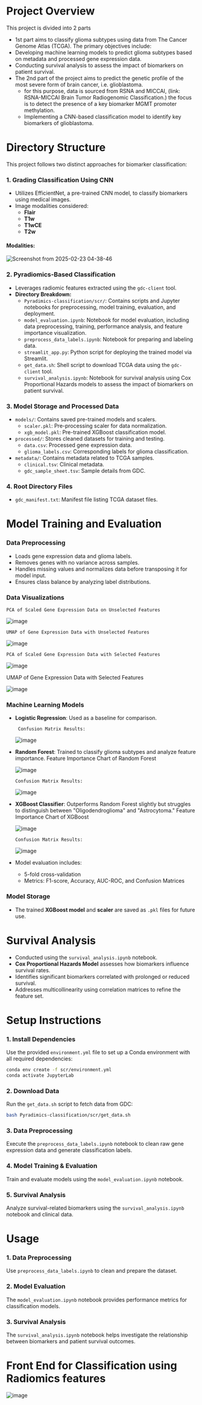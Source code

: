 # Project Overview

This project is divided into 2 parts
  - 1st part aims to classify glioma subtypes using data from The Cancer Genome Atlas (TCGA). The primary objectives include:
- Developing machine learning models to predict glioma subtypes based on metadata and processed gene expression data.
- Conducting survival analysis to assess the impact of biomarkers on patient survival.
- The 2nd part of the project aims to predict the genetic profile of the most severe form of brain cancer, i.e. glioblastoma.
    - for this purpose, data is sourced from RSNA and MICCAI, (link:  RSNA-MICCAI Brain Tumor Radiogenomic Classification.) the focus is to detect the presence of a key biomarker MGMT promoter methylation.
  - Implementing a CNN-based classification model to identify key biomarkers of glioblastoma. 

# Directory Structure

This project follows two distinct approaches for biomarker classification:

### 1. Grading Classification Using CNN
- Utilizes EfficientNet, a pre-trained CNN model, to classify biomarkers using medical images.
- Image modalities considered:
  - **Flair**
  - **T1w**
  - **T1wCE**
  - **T2w**

#### Modalities:

![Screenshot from 2025-02-23 04-38-46](https://github.com/user-attachments/assets/311c0315-49fe-44a5-86da-91103e104c63)

### 2. Pyradiomics-Based Classification
- Leverages radiomic features extracted using the `gdc-client` tool.
- **Directory Breakdown:**
  - `Pyradimics-classification/scr/`: Contains scripts and Jupyter notebooks for preprocessing, model training, evaluation, and deployment.
  - `model_evaluation.ipynb`: Notebook for model evaluation, including data preprocessing, training, performance analysis, and feature importance visualization.
  - `preprocess_data_labels.ipynb`: Notebook for preparing and labeling data.
  - `streamlit_app.py`: Python script for deploying the trained model via Streamlit.
  - `get_data.sh`: Shell script to download TCGA data using the `gdc-client` tool.
  - `survival_analysis.ipynb`: Notebook for survival analysis using Cox Proportional Hazards models to assess the impact of biomarkers on patient survival.
  
### 3. Model Storage and Processed Data
- `models/`: Contains saved pre-trained models and scalers.
  - `scaler.pkl`: Pre-processing scaler for data normalization.
  - `xgb_model.pkl`: Pre-trained XGBoost classification model.
- `processed/`: Stores cleaned datasets for training and testing.
  - `data.csv`: Processed gene expression data.
  - `glioma_labels.csv`: Corresponding labels for glioma classification.
- `metadata/`: Contains metadata related to TCGA samples.
  - `clinical.tsv`: Clinical metadata.
  - `gdc_sample_sheet.tsv`: Sample details from GDC.
  
### 4. Root Directory Files
- `gdc_manifest.txt`: Manifest file listing TCGA dataset files.

# Model Training and Evaluation

### Data Preprocessing
- Loads gene expression data and glioma labels.
- Removes genes with no variance across samples.
- Handles missing values and normalizes data before transposing it for model input.
- Ensures class balance by analyzing label distributions.

### Data Visualizations
`PCA of Scaled Gene Expression Data on Unselected Features`



![image](https://github.com/user-attachments/assets/f153cf21-146d-45fb-b3eb-c5cd919e57da)



`UMAP of Gene Expression Data with Unselected Features`



![image](https://github.com/user-attachments/assets/1b196890-3f18-43e2-9b1a-53e06f9e3e24)



`PCA of Scaled Gene Expression Data with Selected Features`



![image](https://github.com/user-attachments/assets/912a6c7d-3e7b-455f-85eb-337ba1c0177a)



UMAP of Gene Expression Data with Selected Features



![image](https://github.com/user-attachments/assets/253571ff-c0a6-4c01-a086-19369e93d6ac)


### Machine Learning Models
- **Logistic Regression**: Used as a baseline for comparison.

   ` Confusion Matrix Results:`


    ![image](https://github.com/user-attachments/assets/5c2df6d2-d3f2-448d-a17f-8f6b47f3a8c5)


- **Random Forest**: Trained to classify glioma subtypes and analyze feature importance.
    Feature Importance Chart of Random Forest



    ![image](https://github.com/user-attachments/assets/afd91275-47a4-40e5-bd74-e07607e29198)


   `Confusion Matrix Results:`



  ![image](https://github.com/user-attachments/assets/a837c282-3b60-496a-92f2-b03f38471672)

  
- **XGBoost Classifier**: Outperforms Random Forest slightly but struggles to distinguish between "Oligodendroglioma" and "Astrocytoma."
   Feature Importance Chart of XGBoost



   ![image](https://github.com/user-attachments/assets/779e8e17-44d6-4cee-a753-02203eb4d684)




  `Confusion Matrix Results:`



  ![image](https://github.com/user-attachments/assets/66ae91af-a55d-4510-8da5-72639db25e14)



- Model evaluation includes:
  - 5-fold cross-validation
  - Metrics: F1-score, Accuracy, AUC-ROC, and Confusion Matrices

### Model Storage
- The trained **XGBoost model** and **scaler** are saved as `.pkl` files for future use.

# Survival Analysis
- Conducted using the `survival_analysis.ipynb` notebook.
- **Cox Proportional Hazards Model** assesses how biomarkers influence survival rates.
- Identifies significant biomarkers correlated with prolonged or reduced survival.
- Addresses multicollinearity using correlation matrices to refine the feature set.

# Setup Instructions

### 1. Install Dependencies
Use the provided `environment.yml` file to set up a Conda environment with all required dependencies:
```bash
conda env create -f scr/environment.yml
conda activate JupyterLab
```

### 2. Download Data
Run the `get_data.sh` script to fetch data from GDC:
```bash
bash Pyradimics-classification/scr/get_data.sh
```

### 3. Data Preprocessing
Execute the `preprocess_data_labels.ipynb` notebook to clean raw gene expression data and generate classification labels.

### 4. Model Training & Evaluation
Train and evaluate models using the `model_evaluation.ipynb` notebook.

### 5. Survival Analysis
Analyze survival-related biomarkers using the `survival_analysis.ipynb` notebook and clinical data.

# Usage

### 1. Data Preprocessing
Use `preprocess_data_labels.ipynb` to clean and prepare the dataset.

### 2. Model Evaluation
The `model_evaluation.ipynb` notebook provides performance metrics for classification models.

### 3. Survival Analysis
The `survival_analysis.ipynb` notebook helps investigate the relationship between biomarkers and patient survival outcomes.


# Front End for Classification using Radiomics features

![image](https://github.com/user-attachments/assets/1bb62590-e7fd-42a6-adf2-109d988b0ffa)


